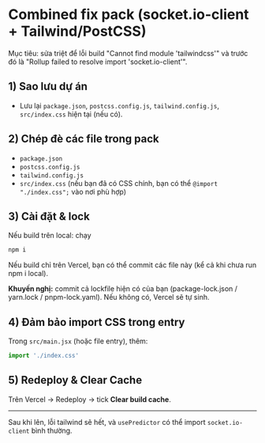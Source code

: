 # Combined fix pack (socket.io-client + Tailwind/PostCSS)

Mục tiêu: sửa triệt để lỗi build "Cannot find module 'tailwindcss'" và trước đó là 
"Rollup failed to resolve import 'socket.io-client'".

## 1) Sao lưu dự án
- Lưu lại `package.json`, `postcss.config.js`, `tailwind.config.js`, `src/index.css` hiện tại (nếu có).

## 2) Chép đè các file trong pack
- `package.json`
- `postcss.config.js`
- `tailwind.config.js`
- `src/index.css` (nếu bạn đã có CSS chính, bạn có thể `@import "./index.css";` vào nơi phù hợp)

## 3) Cài đặt & lock
Nếu build trên local: chạy
```bash
npm i
```
Nếu build chỉ trên Vercel, bạn có thể commit các file này (kể cả khi chưa run npm i local).

**Khuyến nghị:** commit cả lockfile hiện có của bạn (package-lock.json / yarn.lock / pnpm-lock.yaml). 
Nếu không có, Vercel sẽ tự sinh.

## 4) Đảm bảo import CSS trong entry
Trong `src/main.jsx` (hoặc file entry), thêm:
```js
import './index.css'
```

## 5) Redeploy & Clear Cache
Trên Vercel → Redeploy → tick **Clear build cache**.

---
Sau khi lên, lỗi tailwind sẽ hết, và `usePredictor` có thể import `socket.io-client` bình thường.
